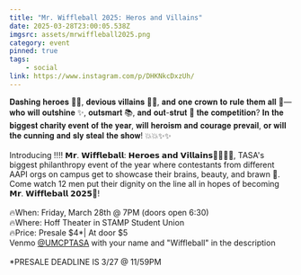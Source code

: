 ```yaml
---
title: "Mr. Wiffleball 2025: Heros and Villains"
date: 2025-03-28T23:00:05.538Z
imgsrc: assets/mrwiffleball2025.png
category: event
pinned: true
tags:
    - social
link: https://www.instagram.com/p/DHKNkcDxzUh/
---
```

𝐃𝐚𝐬𝐡𝐢𝐧𝐠 𝐡𝐞𝐫𝐨𝐞𝐬 🦸‍♂️, 𝐝𝐞𝐯𝐢𝐨𝐮𝐬 𝐯𝐢𝐥𝐥𝐚𝐢𝐧𝐬 🦹‍♂️, 𝐚𝐧𝐝 𝐨𝐧𝐞 𝐜𝐫𝐨𝐰𝐧 𝐭𝐨 𝐫𝐮𝐥𝐞 𝐭𝐡𝐞𝐦 𝐚𝐥𝐥 👑—𝐰𝐡𝐨 𝐰𝐢𝐥𝐥 𝐨𝐮𝐭𝐬𝐡𝐢𝐧𝐞 ✨, 𝐨𝐮𝐭𝐬𝐦𝐚𝐫𝐭 📚, 𝐚𝐧𝐝 𝐨𝐮𝐭-𝐬𝐭𝐫𝐮𝐭 🕺 𝐭𝐡𝐞 𝐜𝐨𝐦𝐩𝐞𝐭𝐢𝐭𝐢𝐨𝐧? 𝐈𝐧 𝐭𝐡𝐞 𝐛𝐢𝐠𝐠𝐞𝐬𝐭 𝐜𝐡𝐚𝐫𝐢𝐭𝐲 𝐞𝐯𝐞𝐧𝐭 𝐨𝐟 𝐭𝐡𝐞 𝐲𝐞𝐚𝐫, 𝐰𝐢𝐥𝐥 𝐡𝐞𝐫𝐨𝐢𝐬𝐦 𝐚𝐧𝐝 𝐜𝐨𝐮𝐫𝐚𝐠𝐞 𝐩𝐫𝐞𝐯𝐚𝐢𝐥, 𝐨𝐫 𝐰𝐢𝐥𝐥 𝐭𝐡𝐞 𝐜𝐮𝐧𝐧𝐢𝐧𝐠 𝐚𝐧𝐝 𝐬𝐥𝐲 𝐬𝐭𝐞𝐚𝐥 𝐭𝐡𝐞 𝐬𝐡𝐨𝐰! 💥💥✨✨\
\
Introducing ‼️‼️ 𝗠𝗿. 𝗪𝗶𝗳𝗳𝗹𝗲𝗯𝗮𝗹𝗹: 𝗛𝗲𝗿𝗼𝗲𝘀 𝗮𝗻𝗱 𝗩𝗶𝗹𝗹𝗮𝗶𝗻𝘀🦸‍♂️🦹‍♂️, TASA's biggest philanthropy event of the year where contestants from different AAPI orgs on campus get to showcase their brains, beauty, and brawn 💪. Come watch 12 men put their dignity on the line all in hopes of becoming 𝗠𝗿. 𝗪𝗶𝗳𝗳𝗹𝗲𝗯𝗮𝗹𝗹 𝟮𝟬𝟮𝟱👑!\
\
🔥When: Friday, March 28th @ 7PM (doors open 6:30)\
🔥Where: Hoff Theater in STAMP Student Union\
🔥Price: Presale $4*| At door $5\
Venmo [@UMCPTASA](https://www.instagram.com/UMCPTASA/?hl=en) with your name and "Wiffleball" in the description\
\
*PRESALE DEADLINE IS 3/27 @ 11/59PM
